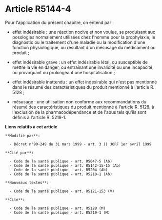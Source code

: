 # Article R5144-4

Pour l'application du présent chapitre, on entend par :

- effet indésirable : une réaction nocive et non voulue, se produisant aux posologies normalement utilisées chez l'homme pour
la prophylaxie, le diagnostic ou le traitement d'une maladie ou la modification d'une fonction physiologique, ou résultant
d'un mésusage du médicament ou produit ;

- effet indésirable grave : un effet indésirable létal, ou susceptible de mettre la vie en danger, ou entraînant une
invalidité ou une incapacité, ou provoquant ou prolongeant une hospitalisation ;

- effet indésirable inattendu : un effet indésirable qui n'est pas mentionné dans le résumé des caractéristiques du produit
mentionné à l'article R. 5128 ;

- mésusage : une utilisation non conforme aux recommandations du résumé des caractéristiques du produit mentionné à l'article
R. 5128, à l'exclusion de la pharmacodépendance et de l'abus tels qu'ils sont définis à l'article R. 5219-1.

**Liens relatifs à cet article**

	**Modifié par**:

	  - Décret n°99-249 du 31 mars 1999 - art. 3 () JORF 1er avril 1999

	**Cité par**:

	  - Code de la santé publique - art. R5047-5 (Ab)
	  - Code de la santé publique - art. R5142-15-15 (Ab)
	  - Code de la santé publique - art. R5204 (Ab)
	  - Code de la santé publique - art. R5218-1 (Ab)

	**Nouveaux textes**:

	  - Code de la santé publique - art. R5121-153 (V)

	**Cite**:

	  - Code de la santé publique - art. R5128 (M)
	  - Code de la santé publique - art. R5219-1 (M)
